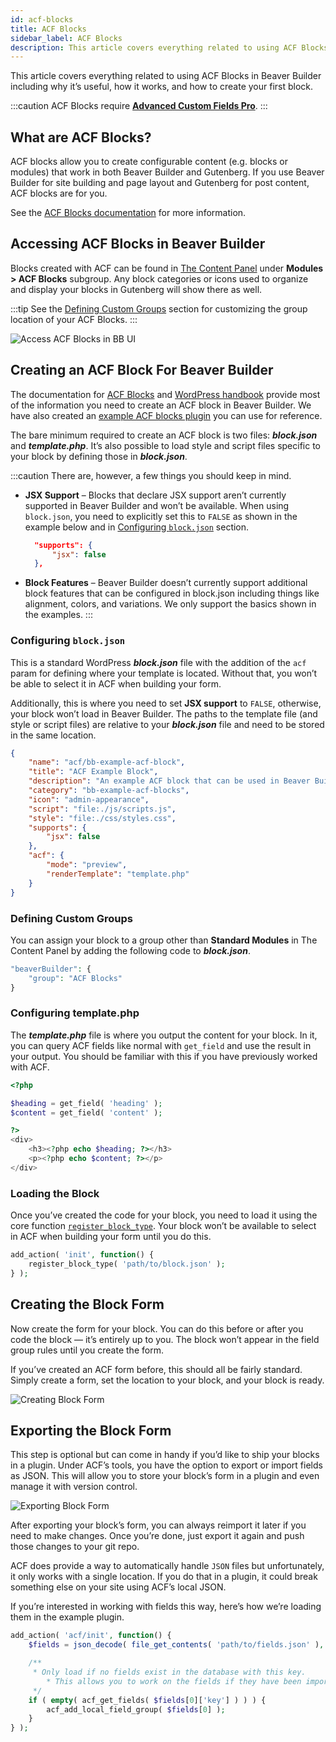 ```yaml
---
id: acf-blocks
title: ACF Blocks
sidebar_label: ACF Blocks
description: This article covers everything related to using ACF Blocks in Beaver Builder including why it’s useful, how it works, and how to create your first block.
---
```


This article covers everything related to using ACF Blocks in Beaver Builder including why it’s useful, how it works, and how to create your first block.

:::caution
ACF Blocks require **[Advanced Custom Fields Pro](https://www.advancedcustomfields.com/pro/)**.
:::

## What are ACF Blocks?

ACF blocks allow you to create configurable content (e.g. blocks or modules) that work in both Beaver Builder and Gutenberg. If you use Beaver Builder for site building and page layout and Gutenberg for post content, ACF blocks are for you.

See the [ACF Blocks documentation](https://www.advancedcustomfields.com/resources/blocks/) for more information.

## Accessing ACF Blocks in Beaver Builder

Blocks created with ACF can be found in [The Content Panel](/beaver-builder/getting-started/bb-editor-basics/user-interface.md#8-14-content-panel) under **Modules > ACF Blocks** subgroup. Any block categories or icons used to organize and display your blocks in Gutenberg will show there as well.

:::tip
See the [Defining Custom Groups](#defining-custom-groups) section for customizing the group location of your ACF Blocks.
:::

![Access ACF Blocks in BB UI](/img/beaver-builder/developer--acf-blocks--1.jpg)

## Creating an ACF Block For Beaver Builder

The documentation for [ACF Blocks](https://www.advancedcustomfields.com/resources/blocks/) and [WordPress handbook](https://developer.wordpress.org/block-editor/reference-guides/block-api/block-metadata/) provide most of the information you need to create an ACF block in Beaver Builder. We have also created an [example ACF blocks plugin](https://github.com/beaverbuilder/bb-example-acf-blocks) you can use for reference.

The bare minimum required to create an ACF block is two files: ***block.json*** and ***template.php***. It’s also possible to load style and script files specific to your block by defining those in ***block.json***.

:::caution
There are, however, a few things you should keep in mind.

* **JSX Support** – Blocks that declare JSX support aren’t currently supported in Beaver Builder and won’t be available. When using `block.json`, you need to explicitly set this to `FALSE` as shown in the example below and in [Configuring `block.json`](#configuring-blockjson) section.

  ```json
	"supports": {
		"jsx": false
	},
	```

* **Block Features** – Beaver Builder doesn’t currently support additional block features that can be configured in block.json including things like alignment, colors, and variations. We only support the basics shown in the examples.
:::

### Configuring `block.json`

This is a standard WordPress ***block.json*** file with the addition of the `acf` param for defining where your template is located. Without that, you won’t be able to select it in ACF when building your form.

Additionally, this is where you need to set **JSX support** to `FALSE`, otherwise, your block won’t load in Beaver Builder. The paths to the template file (and style or script files) are relative to your ***block.json*** file and need to be stored in the same location.

```json
{
	"name": "acf/bb-example-acf-block",
	"title": "ACF Example Block",
	"description": "An example ACF block that can be used in Beaver Builder.",
	"category": "bb-example-acf-blocks",
	"icon": "admin-appearance",
	"script": "file:./js/scripts.js",
	"style": "file:./css/styles.css",
	"supports": {
		"jsx": false
	},
	"acf": {
		"mode": "preview",
		"renderTemplate": "template.php"
	}
}
```

### Defining Custom Groups

You can assign your block to a group other than **Standard Modules** in The Content Panel by adding the following code to ***block.json***.

```php
"beaverBuilder": {
	"group": "ACF Blocks"
}
```

### Configuring template.php

The ***template.php*** file is where you output the content for your block. In it, you can query ACF fields like normal with `get_field` and use the result in your output. You should be familiar with this if you have previously worked with ACF.

```php
<?php

$heading = get_field( 'heading' );
$content = get_field( 'content' );

?>
<div>
	<h3><?php echo $heading; ?></h3>
	<p><?php echo $content; ?></p>
</div>
```

### Loading the Block

Once you’ve created the code for your block, you need to load it using the core function [`register_block_type`](https://developer.wordpress.org/reference/functions/register_block_type/). Your block won’t be available to select in ACF when building your form until you do this.

```php
add_action( 'init', function() {
	register_block_type( 'path/to/block.json' );
} );
```

## Creating the Block Form

Now create the form for your block. You can do this before or after you code the block — it’s entirely up to you. The block won’t appear in the field group rules until you create the form.

If you’ve created an ACF form before, this should all be fairly standard. Simply create a form, set the location to your block, and your block is ready.

![Creating Block Form](/img/beaver-builder/developer--acf-blocks--3.jpg)

## Exporting the Block Form

This step is optional but can come in handy if you’d like to ship your blocks in a plugin. Under ACF’s tools, you have the option to export or import fields as JSON. This will allow you to store your block’s form in a plugin and even manage it with version control.

![Exporting Block Form](/img/beaver-builder/developer--acf-blocks--4.jpg)

After exporting your block’s form, you can always reimport it later if you need to make changes. Once you’re done, just export it again and push those changes to your git repo.

ACF does provide a way to automatically handle `JSON` files but unfortunately, it only works with a single location. If you do that in a plugin, it could break something else on your site using ACF’s local JSON.

If you’re interested in working with fields this way, here’s how we’re loading them in the example plugin.

```php
add_action( 'acf/init', function() {
	$fields = json_decode( file_get_contents( 'path/to/fields.json' ), 1 );

	/**
	 * Only load if no fields exist in the database with this key.
		* This allows you to work on the fields if they have been imported.
	 */
	if ( empty( acf_get_fields( $fields[0]['key'] ) ) ) {
		acf_add_local_field_group( $fields[0] );
	}
} );
```
